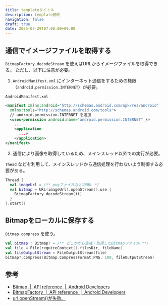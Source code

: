 ```yaml
---
title: templateタイトル
description: template説明
navigation: false
draft: true
date: 2025-07-29T07:00:00+09:00
---
```


## 通信でイメージファイルを取得する

`BitmapFactory.decodeStream` を使えばURLからイメージファイルを取得できる。
ただし、以下に注意が必要。

1. `AndroidManifest.xml` にインターネット通信をするための権限（`android.permission.INTERNET`）が必要。

`AndroidManifest.xml` 

```xml
<manifest xmlns:android="http://schemas.android.com/apk/res/android"
  xmlns:tools="http://schemas.android.com/tools">
  // android.permission.INTERNET を追加
  <uses-permission android:name="android.permission.INTERNET" />
    ...
    <application
      ...>
    </application>
</manifest>
```

2. 通信により画像を取得しているため、メインスレッド以外での実行が必要。

`Thead` などを利用して、メインスレッドから通信処理を行わないよう制御する必要がある。

```kt
Thread {
  val imageUrl = /** pngファイルなどのURL */
  val bitmap = URL(imageUrl).openStream().use {
    BitmapFactory.decodeStream(it)
  }
}.start()
```

## Bitmapをローカルに保存する

`Bitmap.compress` を使う。

```kt
val bitmap : Bitmap? = /** どこかから生成・取得したBitmapファイル **/
val file = File(requireContext().filesDir, fileName)
val fileOutputStream = FileOutputStream(file)
bitmap?.compress(Bitmap.CompressFormat.PNG, 100, fileOutputStream)
```


## 参考

- [Bitmap  |  API reference  |  Android Developers](https://developer.android.com/reference/android/graphics/Bitmap#compress(android.graphics.Bitmap.CompressFormat,%20int,%20java.io.OutputStream))
- [BitmapFactory  |  API reference  |  Android Developers](https://developer.android.com/reference/android/graphics/BitmapFactory)
- [url.openStream()が失敗。](https://groups.google.com/g/android-group-japan/c/rsgbBVujzbM?pli=1)

